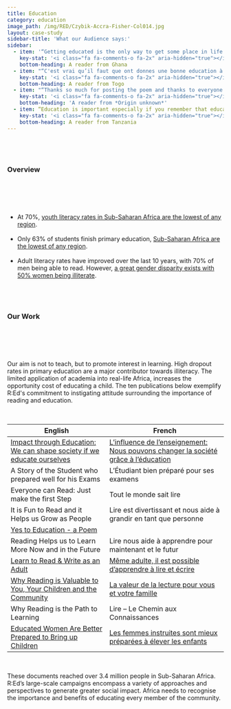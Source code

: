 ```yaml
---
title: Education
category: education
image_path: /img/RED/Czybik-Accra-Fisher-Col014.jpg
layout: case-study
sidebar-title: 'What our Audience says:'
sidebar:
  - item: '“Getting educated is the only way to get some place in life. This is because through education, we become knowledgeable, useful, valuable. We become voices for the voiceless.”'
    key-stat: '<i class="fa fa-comments-o fa-2x" aria-hidden="true"></i>'
    bottom-heading: A reader from Ghana
  - item: "“C'est vrai qu’il faut que ont donnes une bonne education à nos enfants pour leur conduire à passe une vie heureuse et font leurs propres familles avec une bonne comportement pour les enfants et à tous.”"
    key-stat: '<i class="fa fa-comments-o fa-2x" aria-hidden="true"></i>'
    bottom-heading: A reader from Togo
  - item: "“Thanks so much for posting the poem and thanks to everyone for reading and for the awesome comments. Let's all say YES TO EDUCATION. God Bless You All.”"
    key-stat: '<i class="fa fa-comments-o fa-2x" aria-hidden="true"></i>'
    bottom-heading: 'A reader from *Origin unknown*'
  - item: “Education is important especially if you remember that education is the future of Tanzania”
    key-stat: '<i class="fa fa-comments-o fa-2x" aria-hidden="true"></i>'
    bottom-heading: A reader from Tanzania
---
```



## &nbsp;

### **Overview**

# &nbsp;

* At 70%, [youth literacy rates in Sub-Saharan Africa are the lowest of any region](https://www.africanlibraryproject.org/our-african-libraries/africa-facts).
  <br>&nbsp;
* Only 63% of students finish primary education, [Sub-Saharan Africa are the lowest of any region](http://en.unesco.org/gem-report/sites/gem-report/files/157229E.pdf).
  <br>&nbsp;
* Adult literacy rates have improved over the last 10 years, with 70% of men being able to read. However, [a great gender disparity exists with 50% women being illiterate](http://en.unesco.org/gem-report/sites/gem-report/files/157229E.pdf).

## &nbsp;

### **Our Work**

# &nbsp;

Our aim is not to teach, but to promote interest in learning. High dropout rates in primary education are a major contributor towards illiteracy. The limited application of academia into real-life Africa, increases the opportunity cost of educating a child. The ten publications below exemplify R:Ed's commitment to instigating attitude surrounding the importance of reading and education.

&nbsp;

| English | French |
| --- | --- |
| [Impact through Education: We can shape society if we educate ourselves](http://www.rightforeducation.org/all-topics/education/impact-education/) | [L’influence de l’enseignement: Nous pouvons changer la soci&eacute;t&eacute; gr&acirc;ce &agrave; l’&eacute;ducation](http://www.rightforeducation.org/fr/tous-sujets/loi-droits/linfluence-de-lenseignement-nous-pouvons-changer-la-societe-grace-leducation/) |
| A Story of the Student who prepared well for his Exams | L’&Eacute;tudiant bien pr&eacute;par&eacute; pour ses examens |
| Everyone can Read: Just make the first Step | Tout le monde sait lire |
| It is Fun to Read and it Helps us Grow as People | Lire est divertissant et nous aide &agrave; grandir en tant que personne |
| [Yes to Education - a Poem](http://www.rightforeducation.org/all-topics/education/yes-to-education/) | &nbsp; |
| Reading Helps us to Learn More Now and in the Future | Lire nous aide &agrave; apprendre pour maintenant et le futur |
| [Learn to Read & Write as an Adult](http://www.rightforeducation.org/all-topics/education/learn-to-read-write/) | [M&ecirc;me adulte, il est possible d’apprendre &agrave; lire et &eacute;crire](http://www.rightforeducation.org/fr/tous-sujets/education-fr/meme-adulte-il-est-possible-dapprendre-lire-et-ecrire/) |
| [Why Reading is Valuable to You, Your Children and the Community](http://www.rightforeducation.org/all-topics/education/the-value-of-reading/) | [La valeur de la lecture pour vous et votre famille](http://www.rightforeducation.org/fr/tous-sujets/education-fr/la-valeur-de-la-lecture-pour-vous-et-votre-famille/) |
| Why Reading is the Path to Learning | Lire – Le Chemin aux Connaissances |
| [Educated Women Are Better Prepared to Bring up Children](http://www.rightforeducation.org/all-topics/education/educated-women-are-better-prepared/) | [Les femmes instruites sont mieux pr&eacute;par&eacute;es &agrave; &eacute;lever les enfants](http://www.rightforeducation.org/fr/tous-sujets/loi-droits/les-femmes-instruites-sont-mieux-preparees-elever-des-enfant/) |

&nbsp;

These documents reached over 3.4 million people in Sub-Saharan Africa. R:Ed’s large-scale campaigns encompass a variety of approaches and perspectives to generate greater social impact. Africa needs to recognise the importance and benefits of educating every member of the community.